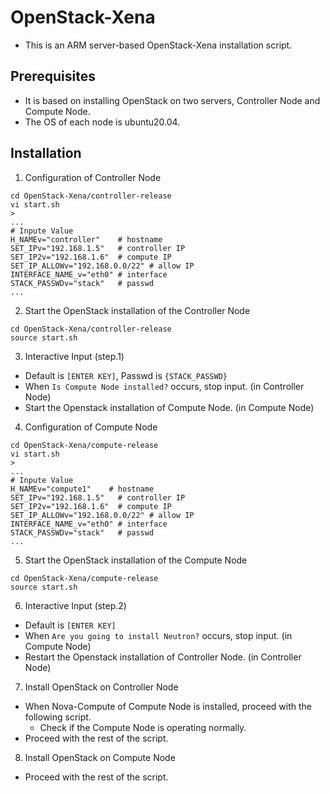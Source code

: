 # OpenStack-Xena
- This is an ARM server-based OpenStack-Xena installation script.

## Prerequisites
- It is based on installing OpenStack on two servers, Controller Node and Compute Node.
- The OS of each node is ubuntu20.04.


## Installation
1. Configuration of Controller Node
  ```
  cd OpenStack-Xena/controller-release
  vi start.sh
  >
  ...
  # Inpute Value
  H_NAMEv="controller"    # hostname
  SET_IPv="192.168.1.5"   # controller IP
  SET_IP2v="192.168.1.6"  # compute IP
  SET_IP_ALLOWv="192.168.0.0/22" # allow IP
  INTERFACE_NAME_v="eth0" # interface
  STACK_PASSWDv="stack"   # passwd 
  ...
  ```
2. Start the OpenStack installation of the Controller Node
  ```
  cd OpenStack-Xena/controller-release
  source start.sh
  ```
3. Interactive Input (step.1)
  - Default is `[ENTER KEY]`, Passwd is `{STACK_PASSWD}`
  - When `Is Compute Node installed?` occurs, stop input. (in Controller Node)
  - Start the Openstack installation of Compute Node. (in Compute Node)
4. Configuration of Compute Node
  ```
  cd OpenStack-Xena/compute-release
  vi start.sh
  >
  ...
  # Inpute Value
  H_NAMEv="compute1"    # hostname
  SET_IPv="192.168.1.5"   # controller IP
  SET_IP2v="192.168.1.6"  # compute IP
  SET_IP_ALLOWv="192.168.0.0/22" # allow IP
  INTERFACE_NAME_v="eth0" # interface
  STACK_PASSWDv="stack"   # passwd 
  ...
  ```
5. Start the OpenStack installation of the Compute Node
  ```
  cd OpenStack-Xena/compute-release
  source start.sh
  ```
6. Interactive Input (step.2)
  - Default is `[ENTER KEY]`
  - When `Are you going to install Neutron?` occurs, stop input. (in Compute Node)
  - Restart the Openstack installation of Controller Node. (in Controller Node) 
7. Install OpenStack on Controller Node
  - When Nova-Compute of Compute Node is installed, proceed with the following script.
    - Check if the Compute Node is operating normally.
  - Proceed with the rest of the script.
8. Install OpenStack on Compute Node
  - Proceed with the rest of the script.




